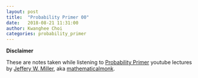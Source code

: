 ```yaml
---
layout: post
title:  "Probability Primer 00"
date:   2018-08-21 11:31:00
author: Kwanghee Choi
categories: probability_primer
---
```


**Disclaimer**

These are notes taken while listening to [Probability Primer](https://www.youtube.com/playlist?list=PL17567A1A3F5DB5E4) youtube lectures by [Jeffery W. Miller](http://jwmi.github.io/), aka [mathematicalmonk](https://www.youtube.com/user/mathematicalmonk).
